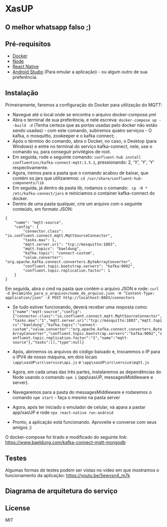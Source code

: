 # XasUP
## O melhor whatsapp falso ;)

## Pré-requisitos

- [Docker](https://www.docker.com/products/docker-desktop)
- [Node](https://nodejs.org/en/download/)
- [React Native](https://reactnative.dev/docs/environment-setup)
- [Android Studio](https://developer.android.com/studio) (Para emular a aplicação) - ou algum outro de sua preferência.

## Instalação

Primeiramente, faremos a configuração do Docker para utilização do MQTT:

- Navegue até o local onde se encontra o arquivo docker-compose.yml
- Abra o terminal de sua preferência, e nele escreva: ```docker-compose up --build -d``` (Tenha certeza que as portas usadas pelo docker não estão sendo usadas) - com este comando, subiremos quatro serviços - O kafka, o mosquitto, zookeeper e o kafka connect;  .
- Após o término do comando, abra o Docker, no caso, o Desktop (para Windows) e entre no terminal do serviço kafka-connect, nele, use o comando su, para conseguir privilégios de root.
- Em seguida, rode o seguinte comando: ```confluent-hub install confluentinc/kafka-connect-mqtt:1.5.1```, pressionando: 2, 'Y', 'Y', 'Y' respectivamente.
- Agora, iremos para a pasta que o comando acabou de baixar, que contém os jars que utilizaremos: ```cd /usr/share/confluent-hub-components/lib```
- Em seguida, já dentro da pasta lib, rodamos o comando: ``` cp -R * /etc/kafka-connect/jars``` e reiniciamos o container kafka-connect do docker.
- Dentro de uma pasta qualquer, crie um arquivo com o seguinte conteúdo, em formato JSON: 
```
{
    "name": "mqtt-source",
    "config": {
        "connector.class": "io.confluent.connect.mqtt.MqttSourceConnector",
        "tasks.max": 1,
        "mqtt.server.uri": "tcp://mosquitto:1883",
        "mqtt.topics": "baeldung",
        "kafka.topic": "connect-custom",
        "value.converter": "org.apache.kafka.connect.converters.ByteArrayConverter",
        "confluent.topic.bootstrap.servers": "kafka:9092",
        "confluent.topic.replication.factor": 1
    }
}
```

Em seguida, abra o cmd na pasta que contém o arquivo JSON e rode: ```curl -d @<caminho_para_o_arquivo>/nome_do_arquivo.json -H "Content-Type: application/json" -X POST http://localhost:8083/connectors```

- Se tudo estiver funcionando, deverá receber uma resposta como: ```{"name":"mqtt-source","config":{"connector.class":"io.confluent.connect.mqtt.MqttSourceConnector","tasks.max":"1","mqtt.server.uri":"tcp://mosquitto:1883","mqtt.topics":"baeldung","kafka.topic":"connect-custom","value.converter":"org.apache.kafka.connect.converters.ByteArrayConverter","confluent.topic.bootstrap.servers":"kafka:9092","confluent.topic.replication.factor":"1","name":"mqtt-source"},"tasks":[],"type":null}```
- Após, abriremos os arquivos do código baixado e, trocaremos o IP para o IPV4 de nosso máquina, em dois locais  ```\app\xasUP\src\service\api.js``` e ```\app\xasUP\src\service\mqtt.js```

- Agora, em cada umas das três partes, instalaremos as dependências do Node usando o comando ```npm i``` (app\xasUP, messagesMiddleware e server).
- Navegaremos para a pasta do messagesMiddleware e rodaremos o comando ```npm start``` - faça o mesmo na pasta server
- Agora, após ter iniciado o emulador de celular, vá apara a pastar app/xasUP e rode ```npx react-native run-android```
- Pronto, a aplicação está funcionando. Aproveite e converse com seus amigos ;)

O docker-compose foi tirado e modificado do seguinte link: https://www.baeldung.com/kafka-connect-mqtt-mongodb

## Testes
Algumas formas de testes podem ser vistas no video em que mostramos o funcionamento da aplicação: https://youtu.be/5ewvsn4_m7k

## Diagrama de arquitetura do serviço



## License

MIT

